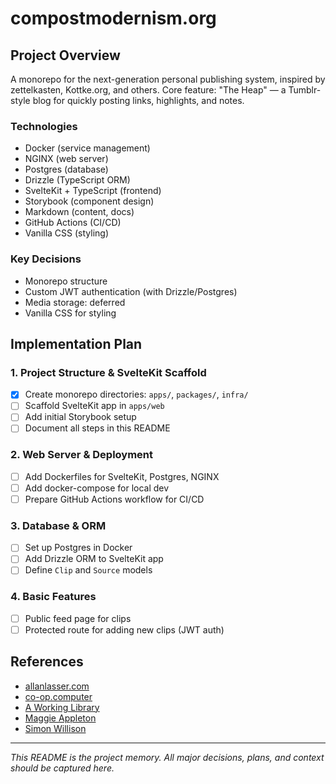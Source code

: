 # compostmodernism.org

## Project Overview

A monorepo for the next-generation personal publishing system, inspired by zettelkasten, Kottke.org, and others. Core feature: "The Heap" — a Tumblr-style blog for quickly posting links, highlights, and notes.

### Technologies
- Docker (service management)
- NGINX (web server)
- Postgres (database)
- Drizzle (TypeScript ORM)
- SvelteKit + TypeScript (frontend)
- Storybook (component design)
- Markdown (content, docs)
- GitHub Actions (CI/CD)
- Vanilla CSS (styling)

### Key Decisions
- Monorepo structure
- Custom JWT authentication (with Drizzle/Postgres)
- Media storage: deferred
- Vanilla CSS for styling

## Implementation Plan

### 1. Project Structure & SvelteKit Scaffold
- [x] Create monorepo directories: `apps/`, `packages/`, `infra/`
- [ ] Scaffold SvelteKit app in `apps/web`
- [ ] Add initial Storybook setup
- [ ] Document all steps in this README

### 2. Web Server & Deployment
- [ ] Add Dockerfiles for SvelteKit, Postgres, NGINX
- [ ] Add docker-compose for local dev
- [ ] Prepare GitHub Actions workflow for CI/CD

### 3. Database & ORM
- [ ] Set up Postgres in Docker
- [ ] Add Drizzle ORM to SvelteKit app
- [ ] Define `Clip` and `Source` models

### 4. Basic Features
- [ ] Public feed page for clips
- [ ] Protected route for adding new clips (JWT auth)

## References
- [allanlasser.com](https://github.com/allanlasser/allanlasser.com)
- [co-op.computer](https://github.com/allanlasser/co-op.computer)
- [A Working Library](https://aworkinglibrary.com)
- [Maggie Appleton](https://maggieappleton.com/)
- [Simon Willison](https://simonwillison.net)

---

_This README is the project memory. All major decisions, plans, and context should be captured here._
